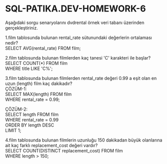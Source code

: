 # SQL-PATIKA.DEV-HOMEWORK-6  

Aşağıdaki sorgu senaryolarını dvdrental örnek veri tabanı üzerinden gerçekleştiriniz.  

1.film tablosunda bulunan rental_rate sütunundaki değerlerin ortalaması nedir?  
SELECT AVG(rental_rate)  FROM film;  

2.film tablosunda bulunan filmlerden kaç tanesi 'C' karakteri ile başlar?  
SELECT COUNT(*) FROM film     
WHERE title LIKE 'C%';  


3.film tablosunda bulunan filmlerden rental_rate değeri 0.99 a eşit olan en uzun (length) film kaç dakikadır?  
ÇÖZÜM-1:  
SELECT MAX(length) FROM film  
WHERE rental_rate = 0.99;  


ÇÖZÜM-2:  
SELECT length FROM film  
WHERE rental_rate = 0.99  
ORDER BY length DESC  
LIMIT 1;  


4.film tablosunda bulunan filmlerin uzunluğu 150 dakikadan büyük olanlarına ait kaç farklı replacement_cost değeri vardır?  
SELECT COUNT(DISTINCT replacement_cost) FROM film  
WHERE length > 150;  
